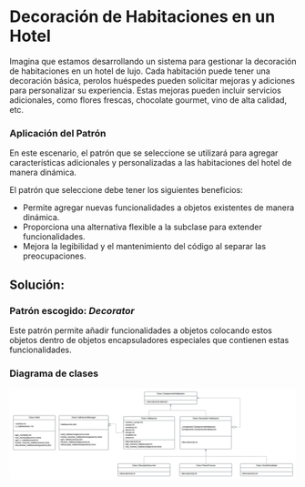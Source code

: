 # Decoración de Habitaciones en un Hotel

Imagina que estamos desarrollando un sistema para gestionar la decoración de habitaciones en un hotel de lujo. Cada habitación puede tener una decoración básica, perolos huéspedes pueden solicitar mejoras y adiciones para personalizar su experiencia. Estas mejoras pueden incluir servicios adicionales, como flores frescas, chocolate gourmet, vino de alta calidad, etc.

### Aplicación del Patrón

En este escenario, el patrón que se seleccione se utilizará para agregar características adicionales y personalizadas a las habitaciones del hotel de manera dinámica.

El patrón que seleccione debe tener los siguientes beneficios:

- Permite agregar nuevas funcionalidades a objetos existentes de manera dinámica.
- Proporciona una alternativa flexible a la subclase para extender funcionalidades.
- Mejora la legibilidad y el mantenimiento del código al separar las preocupaciones.

## Solución:

### Patrón escogido: _Decorator_
Este patrón permite añadir funcionalidades a objetos colocando estos objetos dentro de objetos encapsuladores especiales que contienen estas funcionalidades.

### Diagrama de clases
![class_diagram_5](images/class_diagram_5.png)
